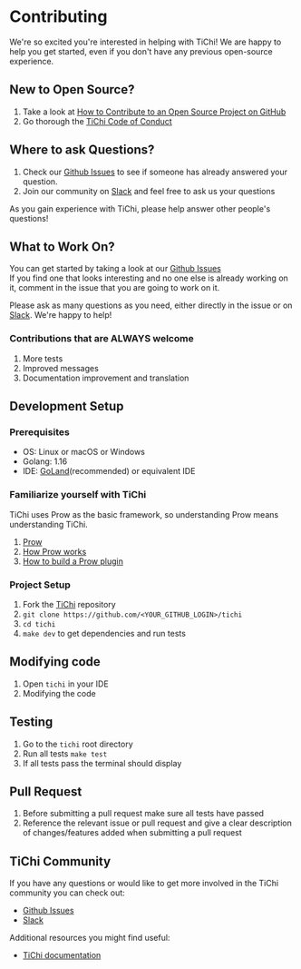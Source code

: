 # Contributing

We're so excited you're interested in helping with TiChi! We are happy to help you get started, even if you don't have
any previous open-source experience.

## New to Open Source?

1. Take a look
   at [How to Contribute to an Open Source Project on GitHub](https://egghead.io/courses/how-to-contribute-to-an-open-source-project-on-github)
2. Go thorough the [TiChi Code of Conduct](https://github.com/ti-community-infra/tichi/blob/master/CODE_OF_CONDUCT.md)

## Where to ask Questions?

1. Check our [Github Issues](https://github.com/ti-community-infra/tichi/issues) to see if someone has already answered
   your question.
2. Join our community on [Slack](https://slack.tidb.io/invite?team=tidb-community&channel=sig-community-infra) and feel
   free to ask us your questions

As you gain experience with TiChi, please help answer other people's questions!

## What to Work On?

You can get started by taking a look at our [Github Issues](https://github.com/ti-community-infra/tichi/issues)  
If you find one that looks interesting and no one else is already working on it, comment in the issue that you are going
to work on it.

Please ask as many questions as you need, either directly in the issue or
on [Slack](https://slack.tidb.io/invite?team=tidb-community&channel=sig-community-infra). We're happy to help!

### Contributions that are ALWAYS welcome

1. More tests
2. Improved messages
3. Documentation improvement and translation

## Development Setup

### Prerequisites

- OS: Linux or macOS or Windows
- Golang: 1.16
- IDE: [GoLand](https://www.jetbrains.com/go/)(recommended) or equivalent IDE

### Familiarize yourself with TiChi

TiChi uses Prow as the basic framework, so understanding Prow means understanding TiChi.

1. [Prow](https://github.com/kubernetes/test-infra/tree/master/prow)
2. [How Prow works](https://www.youtube.com/watch?v=qQvoImxHydk)
3. [How to build a Prow plugin](https://github.com/ti-community-infra/tichi/pull/425)

### Project Setup

1. Fork the [TiChi](https://github.com/ti-community-infra/tichi) repository
2. `git clone https://github.com/<YOUR_GITHUB_LOGIN>/tichi`
3. `cd tichi`
4. `make dev` to get dependencies and run tests

## Modifying code

1. Open `tichi` in your IDE
2. Modifying the code

## Testing

1. Go to the `tichi` root directory
2. Run all tests `make test`
3. If all tests pass the terminal should display

## Pull Request

1. Before submitting a pull request make sure all tests have passed
2. Reference the relevant issue or pull request and give a clear description of changes/features added when submitting a
   pull request

## TiChi Community

If you have any questions or would like to get more involved in the TiChi community you can check out:

- [Github Issues](https://github.com/ti-community-infra/tichi/issues)
- [Slack](https://slack.tidb.io/invite?team=tidb-community&channel=sig-community-infra)

Additional resources you might find useful:

- [TiChi documentation](https://book.prow.tidb.io/#/)

